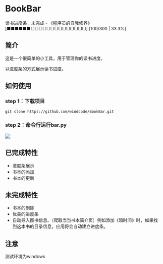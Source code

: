 # BookBar
读书进度条，未完成 - 《程序员的自我修养》   
[■■■■■■□□□□□□□□□□□□□□] [100/300 | 33.3%]

## 简介
这是一个很简单的小工具，用于管理你的读书进度。

以进度条的方式展示读书进度。

## 如何使用
### step 1：下载项目
```git clone https://github.com/windcode/BookBar.git```

### step 2：命令行运行bar.py
![](./screenshots/1.gif)

## 已完成特性
* 进度条展示
* 书本的添加
* 书本的更新

## 未完成特性
* 书本的删除
* 优美的进度条
* 自动导入图书信息。（爬取当当书本简介页）例如添加《暗时间》时，如果找到这本书的目录信息，应用将会自动建立进度条。

## 注意
测试环境为windows
